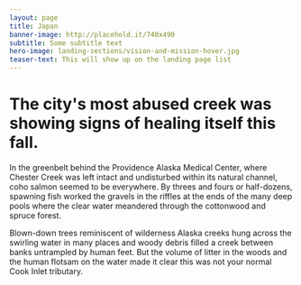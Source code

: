 ```yaml
---
layout: page 
title: Japan
banner-image: http://placehold.it/740x490
subtitle: Some subtitle text
hero-image: landing-sections/vision-and-mission-hover.jpg
teaser-text: This will show up on the landing page list
---
```


# The city's most abused creek was showing signs of healing itself this fall.

In the greenbelt behind the Providence Alaska Medical Center, where Chester Creek was left
intact and undisturbed within its natural channel, coho salmon seemed to be everywhere. By
threes and fours or half-dozens, spawning fish worked the gravels in the riffles at the ends of
the many deep pools where the clear water meandered through the cottonwood and spruce forest.

Blown-down trees reminiscent of wilderness Alaska creeks hung across the swirling water in many
places and woody debris filled a creek between banks untrampled by human feet. But the volume of
litter in the woods and the human flotsam on the water made it clear this was not your normal
Cook Inlet tributary.
